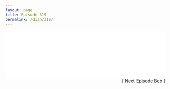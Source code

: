 ```yaml
---
layout: page
title: Episode 319
permalink: /diah/319/
---
```


<iframe allowfullscreen="true" frameborder="0" style="width:100%;" marginheight="0" marginwidth="0" mozallowfullscreen="true" scrolling="NO" src="//gdriveplayer.us/embed2.php?link=N9VGfycYHKquBd%252BldC92WAwt0oIOnGFFbwLQfJYni%252Bapg%252Fs4Dtt0NpMzfMl2xIIQCXAx9HtCTZgmNqYdGrkq%252FPkJwi83GcwHKES9421FCJfCVtN%252BS6TdPEP%252BdMh87Ao0Al0CysjI%252BYsumM%252FKbEg2PTU2AY5eyAH1VLoGjVtgcOYnEvNLhHb%252FMnwNX0cazfWTSePN2O3RhT%252FVFJK2EMzxXu&amp;no_adult=yes" webkitallowfullscreen="true"></iframe>

<div align="right">[ <a href="/diah/320/">Next Episode Beb</a> ]</div>

